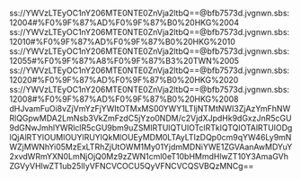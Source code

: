 ss://YWVzLTEyOC1nY206MTE0NTE0ZnVja2ltbQ==@bfb7573d.jvgnwn.sbs:12004#%F0%9F%87%AD%F0%9F%87%B0%20HKG%2004
ss://YWVzLTEyOC1nY206MTE0NTE0ZnVja2ltbQ==@bfb7573d.jvgnwn.sbs:12010#%F0%9F%87%AD%F0%9F%87%B0%20HKG%2010
ss://YWVzLTEyOC1nY206MTE0NTE0ZnVja2ltbQ==@bfb7573d.jvgnwn.sbs:12055#%F0%9F%87%A8%F0%9F%87%B3%20TWN%2005
ss://YWVzLTEyOC1nY206MTE0NTE0ZnVja2ltbQ==@bfb7573d.jvgnwn.sbs:12020#%F0%9F%87%AD%F0%9F%87%B0%20HKG%2020
ss://YWVzLTEyOC1nY206MTE0NTE0ZnVja2ltbQ==@bfb7573d.jvgnwn.sbs:12008#%F0%9F%87%AD%F0%9F%87%B0%20HKG%2008
dHJvamFuOi8vZjVmYzFjYWItOTMxMS00YWY1LTljNTMtNWI3ZjAzYmFhNWRlQGpwMDA2LmNsb3VkZmFzdC5jYzo0NDM/c2VjdXJpdHk9dGxzJnR5cGU9dGNwJmhlYWRlclR5cGU9bm9uZSMlRTUlQTUlOTclRTklQTQlOTAlRTUlODglQjAlRTYlOUMlOUYlRUYlQkMlOUEyMDM0LTAyLTIzDQp0cm9qYW46Ly9mNWZjMWNhYi05MzExLTRhZjUtOWM1My01YjdmMDNiYWE1ZGVAanAwMDYuY2xvdWRmYXN0LmNjOjQ0Mz9zZWN1cml0eT10bHMmdHlwZT10Y3AmaGVhZGVyVHlwZT1ub25lIyVFNCVCOCU5QyVFNCVCQSVBQzMNCg==
